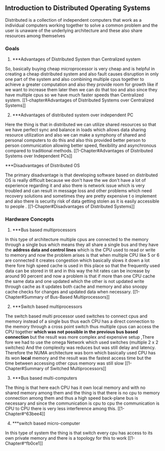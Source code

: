 ## Introduction to Distributed Operating Systems

Distributed is a collection of independent computers that work as a individual computers working together to solve a common problem and the user is unaware of the underlying architecture and these also share resources among themselves

### Goals

1. ***Advantages of Distributed System than Centralized system

So, basically buying cheap microprocessor is very cheap and is helpful in creating a cheap distributed system and also fault causes disruption in only one part of the system and also combining multiple cpus together to achieve a greater computation and also they provide room for growth like if we want to increase them later then we can do that too and also since they have multiple cpus so we have much faster speeds than Centralized system. [[1-chapter#Advantages of Distributed Systems over Centralized Systems]] 

2. ***Advantages of distributed system over independent PC

Here the thing is that in distributed we can utilize shared resources so that we have perfect sync and balance in loads which allows data sharing resource utilization and also we can make a symphony of shared and personal computers to do this and also this provided better person to person communication allowing better speed, flexibility and asynchronous compared to traditional methods. [[1-Chapter#Advantages of Distributed Systems over Independent PCs]]

***Disadvantages of Distributed OS

The primary disadvantage is that developing software based on distributed OS is really difficult because we don't have the we don't have a lot of experience regarding it and also there is network issue which is very troubled and can result in message loss and other problems which need recovery solutions and sometimes they are pretty expensive t o implement and also there is security risk of data getting stolen as it is easily accessible to people . [[1-Chapter#Disadvantages of Distributed Systems]]

### Hardware Concepts

  1. ***Bus based multiprocessors

In this type of architecture multiple cpus are connected to the memory through a single bus which means they all share a single bus and they have the **address data and control lines** which is the CPU used to read or write to memory and now the problem arises is that when multiple CPU like 5 or 6 are connected it creates congestion which basically slows it down a lot there fore high speed cache is used in this place so that the frequently used data can be stored in tit and in this way the hit rates can be increase by around 90 percent and now a problem is that if more than one CPU cache the same data and one updated which the other is not updated write through cache as it updates both cache and memory and also snoopy cache checks for changes and updated data when necessary. [[1-Chapter#Summary of Bus-Based Multiprocessors]]



   2. ***Switch based multiprocessors

The switch based multi processor used switches to connect cpus and memory instead of a single bus thus each CPU has a direct connection to the memory through a cross point switch thus multiple cpus can access the CPU together **which was not possible in the previous bus based connection** but the result was more complex and expensive setup ,There fore we had to use the omega Network which used switches (multiple 2 x 2 switches)
And the complexity was reduces but was still delay and latency. Therefore the NUMA architecture was born which basically used CPU has its won **local**  memory and the result was the fastest access time  but the time between accessing  other cpus memory was still slow [[1-Chapter#Summary of Switched Multiprocessors]]

3. ***Bus based multi-computers

The thing is that here each CPU has it own local memory and with no shared memory among them and the thing is that there is no cpu to memory connection among them and thus a high speed back-plane bus is necessary  and since the communication is cpu to cpu the communication is CPU to CPU there is very less interference among this. [[1-Chapter#^63bee4]]

4. ***switch based micro-computer

In this type of system the thing is that switch every cpu has access to its own private memory and there is a topology for this to work [[1-Chapter#^fb0ce1]]




